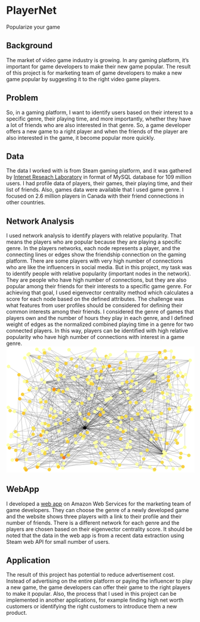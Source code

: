 # PlayerNet
Popularize your game

## Background
The market of video game industry is growing. In any gaming platform, it’s important for game developers to make their new game popular.
The result of this project is for marketing team of game developers to make a new game popular by suggesting it to the right video game players.

## Problem
So, in a gaming platform, I want to identify users based on their interest to a specific genre, their playing time, and more importantly,
whether they have a lot of friends who are also interested in that genre. So, a game developer offers a new game to a right player
and when the friends of the player are also interested in the game, it become popular more quickly.

## Data
The data I worked with is from Steam gaming platform, and it was gathered by [Intenet Reseach Laboratory](https://steam.internet.byu.edu/ "Steam Dataset") in format of MySQL database for 109 million users. I had profile data of players, their games, their playing time, and their list of friends. Also, games data were available that I used game genre. I focused on 2.6 million players in Canada with their friend connections in other countries.

## Network Analysis
I used network analysis to identify players with relative popularity. That means the players who are popular because they are playing a specific genre. In the players networks, each node represents a player, and the connecting lines or edges show the friendship connection on the gaming platform. There are some players with very high number of connections who are like the influencers in social media. But in this project, my task was to identify people with relative popularity (important nodes in the network). They are people who have high number of connections, but they are also popular among their friends for their interests to a specific game genre. For achieving that goal, I used eigenvector centrality method which calculates a score for each node based on the defined attributes. The challenge was what features from user profiles should be considered for defining their common interests among their friends. I considered the genre of games that players own and the number of hours they play in each genre, and I defined weight of edges as the normalized combined playing time in a genre for two connected players. In this way, players can be identified with high relative popularity who have high number of connections with interest in a game genre.
![alt text](subgraph.png "Subgraph")

## WebApp
I developed a [web app](http://ec2-18-220-189-176.us-east-2.compute.amazonaws.com/ "PlayerNet") on Amazon Web Services for the marketing team of game developers. They can choose the genre of a newly developed game and the website shows three players with a link to their profile and their number of friends. There is a different network for each genre and the players are chosen based on their eigenvector centrality score. It should be noted that the data in the web app is from a recent data extraction using Steam web API for small number of users.

## Application
The result of this project has potential to reduce advertisement cost. Instead of advertising on the entire platform or paying the influencer to play a new game, the game developers can offer their game to the right players to make it popular. Also, the process that I used in this project can be implemented in another applications, for example finding high net worth customers or identifying the right customers to introduce them a new product.
